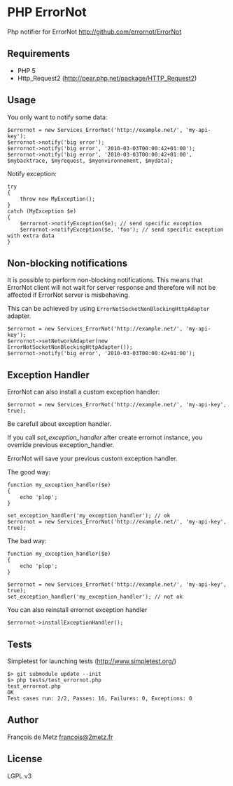 # PHP ErrorNot

Php notifier for ErrorNot
http://github.com/errornot/ErrorNot

## Requirements

* PHP 5
* Http_Request2 (http://pear.php.net/package/HTTP_Request2)

## Usage

You only want to notify some data:

    $errornot = new Services_ErrorNot('http://example.net/', 'my-api-key');
    $errornot->notify('big error');
    $errornot->notify('big error', '2010-03-03T00:00:42+01:00');
    $errornot->notify('big error', '2010-03-03T00:00:42+01:00', $mybacktrace, $myrequest, $myenvironnement, $mydata);

Notify exception:

    try
    {
        throw new MyException();
    }
    catch (MyException $e)
    {
        $errornot->notifyException($e); // send specific exception
        $errornot->notifyException($e, 'foo'); // send specific exception with extra data
    }

## Non-blocking notifications

It is possible to perform non-blocking notifications. This means that ErrorNot client will not wait
for server response and therefore will not be affected if ErrorNot server is misbehaving.

This can be achieved by using `ErrorNotSocketNonBlockingHttpAdapter` adapter.

    $errornot = new Services_ErrorNot('http://example.net/', 'my-api-key');
    $errornot->setNetworkAdapter(new ErrorNotSocketNonBlockingHttpAdapter());
    $errornot->notify('big error', '2010-03-03T00:00:42+01:00');

## Exception Handler

ErrorNot can also install a custom exception handler:

    $errornot = new Services_ErrorNot('http://example.net/', 'my-api-key', true);

Be carefull about exception handler.

If you call *set_exception_handler* after create errornot instance, you override
previous exception_handler.

ErrorNot will save your previous custom exception handler.

The good way:


    function my_exception_handler($e)
    {
        echo 'plop';
    }

    set_exception_handler('my_exception_handler'); // ok
    $errornot = new Services_ErrorNot('http://example.net/', 'my-api-key', true);

The bad way:

    function my_exception_handler($e)
    {
        echo 'plop';
    }

    $errornot = new Services_ErrorNot('http://example.net/', 'my-api-key', true);
    set_exception_handler('my_exception_handler'); // not ok

You can also reinstall errornot exception handler

    $errornot->installExceptionHandler();


## Tests

Simpletest for launching tests (http://www.simpletest.org/)

    $> git submodule update --init
    $> php tests/test_errornot.php
    test_errornot.php
    OK
    Test cases run: 2/2, Passes: 16, Failures: 0, Exceptions: 0


## Author

François de Metz <francois@2metz.fr>

## License

LGPL v3
